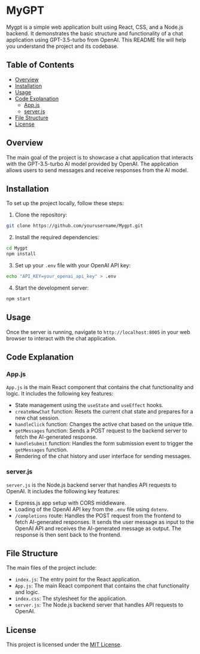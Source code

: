 # MyGPT

Mygpt is a simple web application built using React, CSS, and a Node.js backend. It demonstrates the basic structure and functionality of a chat application using GPT-3.5-turbo from OpenAI. This README file will help you understand the project and its codebase.

## Table of Contents

- [Overview](#overview)
- [Installation](#installation)
- [Usage](#usage)
- [Code Explanation](#code-explanation)
  - [App.js](#appjs)
  - [server.js](#serverjs)
- [File Structure](#file-structure)
- [License](#license)

## Overview

The main goal of the project is to showcase a chat application that interacts with the GPT-3.5-turbo AI model provided by OpenAI. The application allows users to send messages and receive responses from the AI model.

## Installation

To set up the project locally, follow these steps:

1. Clone the repository:

```bash
git clone https://github.com/yourusername/Mygpt.git
```
2. Install the required dependencies:

```bash
cd Mygpt
npm install
```

3. Set up your `.env` file with your OpenAI API key:

```bash
echo "API_KEY=your_openai_api_key" > .env
```

4. Start the development server:

```bash
npm start
```

## Usage

Once the server is running, navigate to `http://localhost:8005` in your web browser to interact with the chat application.

## Code Explanation

### App.js

`App.js` is the main React component that contains the chat functionality and logic. It includes the following key features:

- State management using the `useState` and `useEffect` hooks.
- `createNewChat` function: Resets the current chat state and prepares for a new chat session.
- `handleClick` function: Changes the active chat based on the unique title.
- `getMessages` function: Sends a POST request to the backend server to fetch the AI-generated response.
- `handleSubmit` function: Handles the form submission event to trigger the `getMessages` function.
- Rendering of the chat history and user interface for sending messages.

### server.js

`server.js` is the Node.js backend server that handles API requests to OpenAI. It includes the following key features:

- Express.js app setup with CORS middleware.
- Loading of the OpenAI API key from the `.env` file using `dotenv`.
- `/completions` route: Handles the POST request from the frontend to fetch AI-generated responses. It sends the user message as input to the OpenAI API and receives the AI-generated message as output. The response is then sent back to the frontend.

## File Structure

The main files of the project include:

- `index.js`: The entry point for the React application.
- `App.js`: The main React component that contains the chat functionality and logic.
- `index.css`: The stylesheet for the application.
- `server.js`: The Node.js backend server that handles API requests to OpenAI.

## License

This project is licensed under the [MIT License](https://opensource.org/licenses/MIT).

